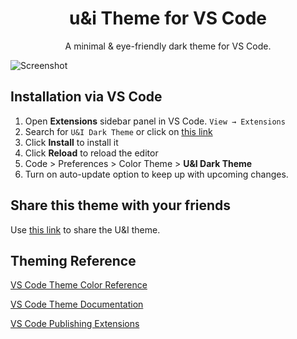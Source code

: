 <h1 align="center">
  u&i Theme for VS Code
</h1>
<p align="center">
  A minimal & eye-friendly dark theme for VS Code</a>.
</p>

![Screenshot](https://github.com/utkrishta24/UI-Dark-Theme/Screenshot.png)

## Installation via VS Code

1. Open **Extensions** sidebar panel in VS Code. `View → Extensions`
2. Search for `U&I Dark Theme` or click on [this link](https://marketplace.visualstudio.com/items?itemName=UtkrishtaSinha.u-i-dark)
3. Click **Install** to install it
4. Click **Reload** to reload the editor
5. Code > Preferences > Color Theme > **U&I Dark Theme**
6. Turn on auto-update option to keep up with upcoming changes. 

## Share this theme with your friends

Use [this link](https://marketplace.visualstudio.com/items?itemName=UtkrishtaSinha.u-i-dark) to share the U&I theme.

## Theming Reference

[VS Code Theme Color Reference](https://code.visualstudio.com/docs/getstarted/theme-color-reference)

[VS Code Theme Documentation](https://code.visualstudio.com/docs/extensions/themes-snippets-colorizers)

[VS Code Publishing Extensions](https://code.visualstudio.com/docs/extensions/publish-extension)